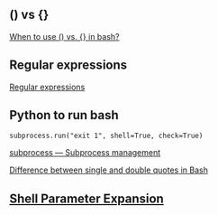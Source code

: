 

## () vs {}

[When to use () vs. {} in bash?](https://askubuntu.com/questions/606378/when-to-use-vs-in-bash)

## Regular expressions

[Regular expressions](https://tldp.org/LDP/Bash-Beginners-Guide/html/sect_04_01.html)

## Python to run bash

```
subprocess.run("exit 1", shell=True, check=True)
```

[subprocess — Subprocess management](https://docs.python.org/3.7/library/subprocess.html#security-considerations)

[Difference between single and double quotes in Bash](https://stackoverflow.com/questions/6697753/difference-between-single-and-double-quotes-in-bash)

## [Shell Parameter Expansion](https://www.gnu.org/software/bash/manual/html_node/Shell-Parameter-Expansion.html)
